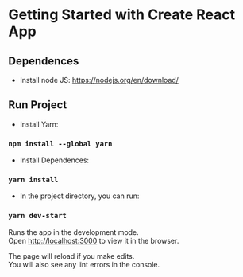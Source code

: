 # Getting Started with Create React App

## Dependences 

- Install node JS: https://nodejs.org/en/download/

## Run Project

- Install Yarn: 
### `npm install --global yarn`

- Install Dependences: 
### `yarn install`

- In the project directory, you can run:
### `yarn dev-start`

Runs the app in the development mode.\
Open [http://localhost:3000](http://localhost:3000) to view it in the browser.

The page will reload if you make edits.\
You will also see any lint errors in the console.

